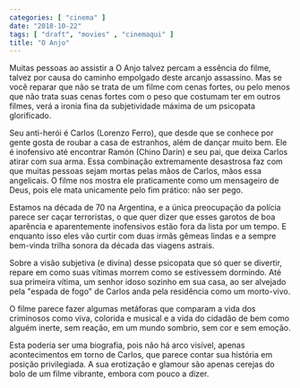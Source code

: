 ```yaml
---
categories: [ "cinema" ]
date: "2018-10-22"
tags: [ "draft", "movies" , "cinemaqui" ]
title: "O Anjo"
---
```

Muitas pessoas ao assistir a O Anjo talvez percam a essência do filme,
talvez por causa do caminho empolgado deste arcanjo assassino. Mas se
você reparar que não se trata de um filme com cenas fortes, ou pelo
menos que não trata suas cenas fortes com o peso que costumam ter
em outros filmes, verá a ironia fina da subjetividade máxima de um
psicopata glorificado.

Seu anti-herói é Carlos (Lorenzo Ferro), que desde que se conhece por
gente gosta de roubar a casa de estranhos, além de dançar muito bem. Ele
é inofensivo até encontrar Ramón (Chino Darín) e seu pai, que deixa
Carlos atirar com sua arma. Essa combinação extremamente desastrosa
faz com que muitas pessoas sejam mortas pelas mãos de Carlos, mãos
essa angelicais. O filme nos mostra ele praticamente como um mensageiro
de Deus, pois ele mata unicamente pelo fim prático: não ser pego.

Estamos na década de 70 na Argentina, e a única preocupação da
polícia parece ser caçar terroristas, o que quer dizer que esses garotos
de boa aparência e aparentemente inofensivos estão fora da lista por
um tempo. E enquanto isso eles vão curtir com duas irmãs gêmeas lindas
e a sempre bem-vinda trilha sonora da década das viagens astrais.

Sobre a visão subjetiva (e divina) desse psicopata que só quer
se divertir, repare em como suas vítimas morrem como se estivessem
dormindo. Até sua primeira vítima, um senhor idoso sozinho em sua casa,
ao ser alvejado pela "espada de fogo" de Carlos anda pela residência
como um morto-vivo.

O filme parece fazer algumas metáforas que comparam a vida dos criminosos
como viva, colorida e musical e a vida do cidadão de bem como alguém
inerte, sem reação, em um mundo sombrio, sem cor e sem emoção.

Esta poderia ser uma biografia, pois não há arco visível, apenas
acontecimentos em torno de Carlos, que parece contar sua história em
posição privilegiada. A sua erotização e glamour são apenas cerejas
do bolo de um filme vibrante, embora com pouco a dizer.
